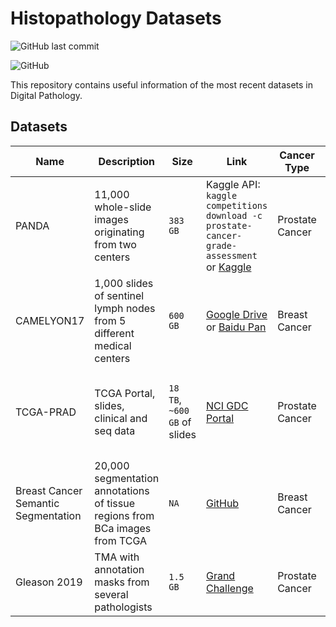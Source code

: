 # Histopathology Datasets

![GitHub last commit](https://img.shields.io/github/last-commit/MindLab-DP/Datasets?style=plastic)

![GitHub](https://img.shields.io/github/license/MindLab-DP/Datasets?style=plastic)

This repository contains useful information of the most recent datasets in Digital Pathology.

## Datasets


| Name        | Description | Size      | Link      | Cancer Type | Image Type  |
| ----------- | ----------- |-----------|-----------|-----------  |-----------  |
| PANDA       | 11,000 whole-slide images originating from two centers |    `383 GB`       | Kaggle API: `kaggle competitions download -c prostate-cancer-grade-assessment` or [Kaggle](https://www.kaggle.com/c/prostate-cancer-grade-assessment/data) | Prostate Cancer | WSI and Masks|
| CAMELYON17  | 1,000 slides of sentinel lymph nodes from 5 different medical centers       |  `600 GB `        | [Google Drive](https://drive.google.com/drive/folders/0BzsdkU4jWx9BaXVHSXRJTnpLZU0?resourcekey=0-tyfGzeoOMAWlP_ogPt_4pw) or [Baidu Pan](https://pan.baidu.com/s/1mIzSewImtEisclPtTHGSyw#list/path=%2F) | Breast Cancer | WSI |
| TCGA-PRAD   | TCGA Portal, slides, clinical and seq data | `18 TB`, `~600 GB` of slides | [NCI GDC Portal](https://portal.gdc.cancer.gov/projects/TCGA-PRAD) | Prostate Cancer | WSI, WXS, RNA-Seq, miRNA-Seq, ATAC-Seq, Genotyping Array | 
| Breast Cancer Semantic Segmentation | 20,000 segmentation annotations of tissue regions from BCa images from TCGA | `NA` | [GitHub](https://github.com/PathologyDataScience/CrowdsourcingDataset-Amgadetal2019) | Breast Cancer | ROI/WSI and Masks |
| Gleason 2019 | TMA with annotation masks from several pathologists | `1.5 GB` | [Grand Challenge](https://gleason2019.grand-challenge.org/Register/) | Prostate Cancer | TMA and masks |

